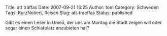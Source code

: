 Title: att träffas
Date: 2007-09-21 16:25
Author: tom
Category: Schweden
Tags: KurzNotiert, Reisen
Slug: att-traeffas
Status: published

Gibt es einen Leser in Umeå, der uns am Montag die Stadt zeigen will
oder sogar einen Schlafplatz anzubieten hat?

